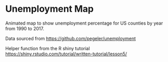 Unemployment Map
========================


Animated map to show unemployment percentage for US counties by year from 1990 to 2017.

Data sourced from https://github.com/pegeler/unemployment

Helper function from the R shiny tutorial https://shiny.rstudio.com/tutorial/written-tutorial/lesson5/
